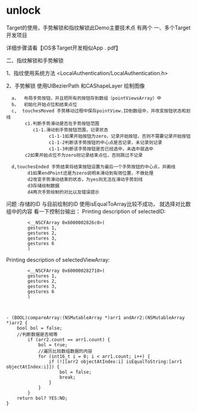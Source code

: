 # unlock
Target的使用，手势解锁和指纹解锁此Demo主要技术点  有两个
一、多个Target开发项目

详细步骤请看【iOS多Target开发相似App . pdf】

二、指纹解锁和手势解锁

1、指纹使用系统方法
<LocalAuthentication/LocalAuthentication.h>

2、手势解锁   使用UIBezierPath 和CAShapeLayer 绘制图像

      a，  布局手势按钮，并且把所有的按钮存到数组（pointViewsArray）中
      b，  初始化开始点位和结束点位
      c,  touchesMoved 手势移动过程中保存pointView.ID到数组中，并改变按钮状态和划线
           c1.判断手势滑动是否在手势按钮范围
              c1-1.滑动到手势按钮范围，记录状态
                    c1-1-1如果开始按钮为zero，记录开始按钮，否则不需要记录开始按钮
                    c1-1-2判断该手势按钮的中心点是否记录，未记录则记录
                    c1-1-3判断该手势按钮是否已经选中，未选中就选中
           c2如果开始点位不为zero则记录结束点位，否则跳过不记录

      d,touchesEnded 手势结束将结束按钮设置为最后一个手势按钮的中心点，并画线
            d1如果endPoint还是为zero说明未滑动到有效位置，不做处理
            d2改变手势滑动结束的状态，为yes则无法在滑动手势划线
            d3存储绘制数据
            d4两次手势绘制的对比以及错误提示



问题   :存储的iD 与目前绘制的iD 使用isEqualToArray比较不成功， 就选择对比数组中的内容
看一下控制台输出：
Printing description of   selectedID:

            <__NSCFArray 0x6000002826c0>(
            gestures 1,
            gestures 2,
            gestures 3,
            gestures 6
            )
Printing description of  selectedViewArray:

            <__NSCFArray 0x600000282710>(
            gestures 1,
            gestures 2,
            gestures 3,
            gestures 6
            )



    - (BOOL)compareArray:(NSMutableArray *)arr1 andArr2:(NSMutableArray *)arr2 {
        bool bol = false;
        //判断数据是否相等
            if (arr2.count == arr1.count) {
                bol = true;
                //遍历比较数组数据的内容
                for (int16_t i = 0; i < arr1.count; i++) {
                    if (![[arr2 objectAtIndex:i] isEqualToString:[arr1 objectAtIndex:i]]) {
                        bol = false;
                        break;
                    }
                }
            }
        return bol? YES:NO;
    }


